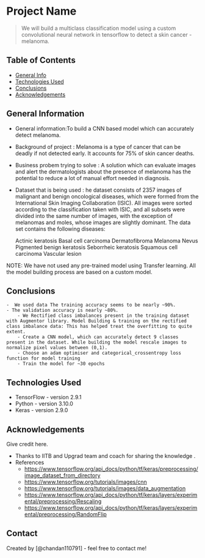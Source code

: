 # Project Name
> We will build a multiclass classification model using a custom convolutional neural network in tensorflow to detect a skin cancer - melanoma.


## Table of Contents
* [General Info](#general-information)
* [Technologies Used](#technologies-used)
* [Conclusions](#conclusions)
* [Acknowledgements](#acknowledgements)

<!-- You can include any other section that is pertinent to your problem -->

## General Information
- General information:To build a CNN based model which can accurately detect melanoma. 
- Background of  project : Melanoma is a type of cancer that can be deadly if not detected early. It accounts for 75% of skin cancer deaths. 
- Business probem  trying to solve  : A solution which can evaluate images and alert the dermatologists about the presence of melanoma has the potential to reduce a lot of manual effort needed in diagnosis.
- Dataset that is being used : he dataset consists of 2357 images of malignant and benign oncological diseases, which were formed from the International Skin Imaging Collaboration (ISIC). All images were sorted according to the classification taken with ISIC, and all subsets were divided into the same number of images, with the exception of melanomas and moles, whose images are slightly dominant. The data set contains the following diseases:

    Actinic keratosis
    Basal cell carcinoma
    Dermatofibroma
    Melanoma
    Nevus
    Pigmented benign keratosis
    Seborrheic keratosis
    Squamous cell carcinoma
    Vascular lesion

NOTE: We have not  used any pre-trained model using Transfer learning. All the model building process are based on a custom model.

<!-- You don't have to answer all the questions - just the ones relevant to your project. -->

## Conclusions
	-  We used data The training accuracy seems to be nearly ~90%.
	- The validation accuracy is nearly ~80%.
        - We Rectified class imbalances present in the training dataset with Augmentor library. Model Building & training on the rectified class imbalance data: This has helped treat the overfitting to quite extent.
        - Create a CNN model, which can accurately detect 9 classes present in the dataset. While building the model rescale images to normalize pixel values between (0,1).
        - Choose an adam optimiser and categorical_crossentropy loss function for model training
        - Train the model for ~30 epochs

    

        
<!-- You don't have to answer all the questions - just the ones relevant to your project. -->


## Technologies Used
- TensorFlow - version 2.9.1
- Python - version 3.10.0
- Keras - version 2.9.0

<!-- As the libraries versions keep on changing, it is recommended to mention the version of library used in this project -->

## Acknowledgements
Give credit here.
- Thanks to IITB and Upgrad team and coach for sharing the knowledge .
- References 
	- https://www.tensorflow.org/api_docs/python/tf/keras/preprocessing/image_dataset_from_directory
	- https://www.tensorflow.org/tutorials/images/cnn
	- https://www.tensorflow.org/tutorials/images/data_augmentation
	- https://www.tensorflow.org/api_docs/python/tf/keras/layers/experimental/preprocessing/Rescaling
	- https://www.tensorflow.org/api_docs/python/tf/keras/layers/experimental/preprocessing/RandomFlip


## Contact
Created by [@chandan110791] - feel free to contact me!


<!-- Optional -->
<!-- ## License -->
<!-- This project is open source and available under the [... License](). -->

<!-- You don't have to include all sections - just the one's relevant to your project -->
